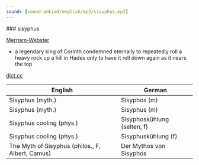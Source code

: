 ```yaml
---
sound: [sound:ankimd/english/mp3/sisyphus.mp3]
---
```


\### sisyphus

[Merriam-Webster](https://www.merriam-webster.com/dictionary/sisyphus)

- a legendary king of Corinth condemned eternally to repeatedly roll a heavy rock up a hill in Hades only to have it roll down again as it nears the top

[dict.cc](https://www.dict.cc/sisyphus)

| English        | German       |
| -------------- | ------------ |
| Sisyphus (myth.) | Sisyphos (m) |
| Sisyphus (myth.) | Sisyphus (m) |
| Sisyphus cooling (phys.) | Sisyphoskühlung (selten, f) |
| Sisyphus cooling (phys.) | Sisyphuskühlung (f) |
| The Myth of Sisyphus (philos., F, Albert, Camus) | Der Mythos von Sisyphos |
